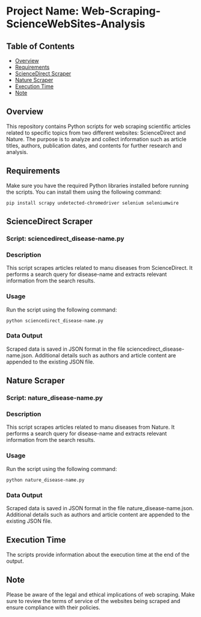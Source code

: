 # Project Name: Web-Scraping-ScienceWebSites-Analysis

## Table of Contents
- [Overview](#Overview)
- [Requirements](#Requirements)
- [ScienceDirect Scraper](#ScienceDirect-Scraper)
- [Nature Scraper](#Nature-Scraper)
- [Execution Time](#Execution-Time)
- [Note](#Note)

## Overview
This repository contains Python scripts for web scraping scientific articles related to specific topics from two different websites: ScienceDirect and Nature. The purpose is to analyze and collect information such as article titles, authors, publication dates, and contents for further research and analysis.

## Requirements
Make sure you have the required Python libraries installed before running the scripts. You can install them using the following command:

    pip install scrapy undetected-chromedriver selenium seleniumwire

## ScienceDirect Scraper
### Script: sciencedirect_disease-name.py
### Description
This script scrapes articles related to manu diseases from ScienceDirect. It performs a search query for disease-name and extracts relevant information from the search results.

### Usage
Run the script using the following command:

    python sciencedirect_disease-name.py
### Data Output
Scraped data is saved in JSON format in the file sciencedirect_disease-name.json.
Additional details such as authors and article content are appended to the existing JSON file.



## Nature Scraper
### Script: nature_disease-name.py
### Description
This script scrapes articles related to manu diseases from Nature. It performs a search query for disease-name and extracts relevant information from the search results.

### Usage
Run the script using the following command:

    python nature_disease-name.py

### Data Output
Scraped data is saved in JSON format in the file nature_disease-name.json.
Additional details such as authors and article content are appended to the existing JSON file.


## Execution Time
The scripts provide information about the execution time at the end of the output.

## Note
Please be aware of the legal and ethical implications of web scraping. Make sure to review the terms of service of the websites being scraped and ensure compliance with their policies.
